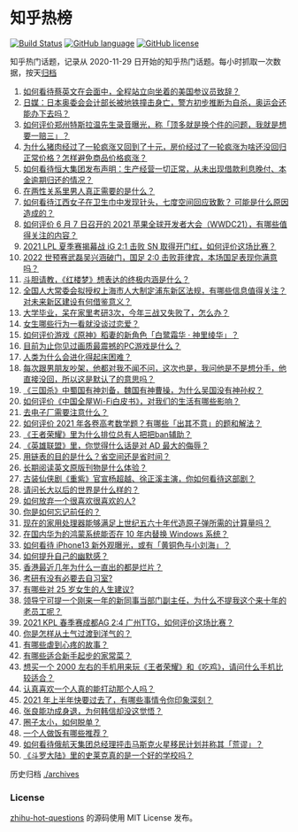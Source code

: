 # 知乎热榜
[![Build Status](https://github.com/ToWeLong/zhihu-hot-questions/workflows/CI/badge.svg)](https://github.com/ToWeLong/zhihu-hot-questions/actions)
[![GitHub language](https://img.shields.io/badge/language-golang-orange.svg)](https://golang.org/)
[![GitHub license](https://img.shields.io/github/license/ToWeLong/zhihu-hot-questions)](https://github.com/ToWeLong/zhihu-hot-questions/blob/main/LICENSE)

知乎热门话题，记录从 2020-11-29 日开始的知乎热门话题。每小时抓取一次数据，按天[归档](./archives)

<!-- BEGIN -->

1. [如何看待蔡英文在会面中，全程站立向坐着的美国参议员致辞？](https://www.zhihu.com/question/463513769)
1. [日媒：日本奥委会会计部长被地铁撞击身亡，警方初步推断为自杀，奥运会还能办下去吗？](https://www.zhihu.com/question/463640863)
1. [如何评价郑州特斯拉温先生录音曝光，称「顶多就是换个件的问题，我就是想要一赔三」？](https://www.zhihu.com/question/463510939)
1. [为什么猪肉经过了一轮疯涨又回到了十元，房价经过了一轮疯涨为啥还没回归正常价格？怎样避免商品价格疯涨？](https://www.zhihu.com/question/463497801)
1. [如何看待恒大集团发布声明：生产经营一切正常，从未出现借款利息晚付、本金逾期归还的情况？](https://www.zhihu.com/question/463617349)
1. [在两性关系里男人真正需要的是什么？](https://www.zhihu.com/question/319606888)
1. [如何看待江西女子在卫生巾中发现针头，七度空间回应致歉？ 可能是什么原因造成的？](https://www.zhihu.com/question/463438703)
1. [如何评价 6 月 7 日召开的 2021 苹果全球开发者大会（WWDC21），有哪些值得关注的内容？](https://www.zhihu.com/question/463764581)
1. [2021 LPL 夏季赛揭幕战 iG 2:1 击败 SN 取得开门红，如何评价这场比赛？](https://www.zhihu.com/question/463732484)
1. [2022 世预赛武磊吴兴涵破门，国足 2:0 击败菲律宾，本场国足表现你满意吗？](https://www.zhihu.com/question/463795476)
1. [斗胆请教，《红楼梦》想表达的终极内涵是什么？](https://www.zhihu.com/question/54833966)
1. [全国人大常委会拟授权上海市人大制定浦东新区法规，有哪些信息值得关注？对未来新区建设有何借鉴意义？](https://www.zhihu.com/question/463693326)
1. [大学毕业，呆在家里考研3次，今年三战又失败了，怎么办？](https://www.zhihu.com/question/41692093)
1. [女生哪些行为一看就没谈过恋爱？](https://www.zhihu.com/question/274051741)
1. [如何评价游戏《原神》稻妻的新角色「白鹭霜华 · 神里绫华」？](https://www.zhihu.com/question/463721778)
1. [目前为止你见过画质最震撼的PC游戏是什么？](https://www.zhihu.com/question/334549140)
1. [人类为什么会进化得起床困难？](https://www.zhihu.com/question/463105583)
1. [每次跟男朋友吵架，他都对我不闻不问，这次也是，我问他是不是想分手，他直接没回，所以这是默认了的意思吗？](https://www.zhihu.com/question/303113863)
1. [《三国杀》中蜀国有神刘备，魏国有神曹操，为什么吴国没有神孙权？](https://www.zhihu.com/question/463422109)
1. [如何评价《中国全屋Wi-Fi白皮书》，对我们的生活有哪些影响？](https://www.zhihu.com/question/463705015)
1. [去电子厂需要注意什么？](https://www.zhihu.com/question/455726048)
1. [如何评价 2021 年各卷高考数学题？有哪些「出其不意」的题和解法？](https://www.zhihu.com/question/463527743)
1. [《王者荣耀》里为什么排位总有人把把ban辅助？](https://www.zhihu.com/question/461168119)
1. [《英雄联盟》里，你觉得什么话是对 AD 最大的侮辱？](https://www.zhihu.com/question/457722320)
1. [用链表的目的是什么？省空间还是省时间？](https://www.zhihu.com/question/31082722)
1. [长期阅读英文原版刊物是什么体验？](https://www.zhihu.com/question/264023044)
1. [古装仙侠剧《重紫》官宣杨超越、徐正溪主演，你如何看待这部剧？](https://www.zhihu.com/question/463617982)
1. [请问长大以后的世界是什么样的？](https://www.zhihu.com/question/462575562)
1. [如何放弃一个很喜欢很喜欢的人?](https://www.zhihu.com/question/461564379)
1. [你是如何忘记前任的？](https://www.zhihu.com/question/462186615)
1. [现在的家用处理器能够满足上世纪五六十年代造原子弹所需的计算量吗？](https://www.zhihu.com/question/463181858)
1. [在国内华为的鸿蒙系统能否在 10 年内替换 Windows 系统？](https://www.zhihu.com/question/462366986)
1. [如何看待 iPhone13 新外观曝光，或有「黄铜色与小刘海」？](https://www.zhihu.com/question/463358441)
1. [如何提升自己的幽默感？](https://www.zhihu.com/question/19568671)
1. [香港最近几年为什么一直出的都是烂片？](https://www.zhihu.com/question/462877536)
1. [考研有没有必要去自习室?](https://www.zhihu.com/question/407177379)
1. [有哪些对 25 岁女生的人生建议?](https://www.zhihu.com/question/447599541)
1. [领导宁可提一个刚来一年的新同事当部门副主任，为什么不提我这个来十年的老员工呢？](https://www.zhihu.com/question/458785731)
1. [2021 KPL 春季赛成都AG 2:4 广州TTG，如何评价这场比赛？](https://www.zhihu.com/question/463484387)
1. [你是怎样从土气过渡到洋气的？](https://www.zhihu.com/question/267705489)
1. [有哪些虐到心疼的故事？](https://www.zhihu.com/question/459608042)
1. [有哪些适合新手起步的家常菜？](https://www.zhihu.com/question/28304820)
1. [想买一个 2000 左右的手机用来玩《王者荣耀》和《吃鸡》，请问什么手机比较适合？](https://www.zhihu.com/question/458078419)
1. [认真喜欢一个人真的能打动那个人吗？](https://www.zhihu.com/question/371261725)
1. [2021 年上半年快要过去了，有哪些事情令你印象深刻？](https://www.zhihu.com/question/463406631)
1. [张良能功成身退，为何韩信却没这觉悟？](https://www.zhihu.com/question/440992178)
1. [圈子太小，如何脱单？](https://www.zhihu.com/question/28757606)
1. [一个人做饭有哪些推荐？](https://www.zhihu.com/question/24523223)
1. [如何看待俄航天集团总经理抨击马斯克火星移民计划并称其「荒谬」？](https://www.zhihu.com/question/463587174)
1. [《斗罗大陆》里的史莱克真的是一个好的学校吗？](https://www.zhihu.com/question/401677351)

<!-- END -->

历史归档 [./archives](./archives)


### License
[zhihu-hot-questions](https://github.com/towelong/zhihu-hot-questions) 的源码使用 MIT License 发布。